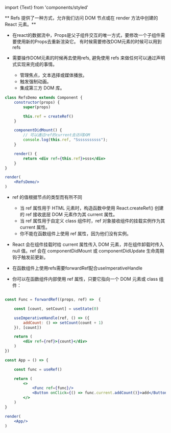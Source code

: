 import {Text} from 'components/styled'

** Refs 提供了一种方式，允许我们访问 DOM 节点或在 render 方法中创建的 React 元素。**

* 在react的数据流中，<Text type="danger">Props</Text>是父子组件交互的唯一方式，要修改一个子组件需要使用新的<Text type="danger">Props</Text>去重新渲染它。 有时候需要修改DOM元素的时候可以用到refs

* <Text type="danger" strong>需要操作DOM元素的时候再去使用refs, 避免使用 refs 来做任何可以通过声明式实现来完成的事情。</Text>

    * 管理焦点，文本选择或媒体播放。
    * 触发强制动画。
    * 集成第三方 DOM 库。

```jsx render=true
class RefsDemo extends Component {
    constructor(props) {
        super(props)

        this.ref = createRef()
    }

    componentDidMount() {
        // 可以通过ref的current去访问DOM
        console.log(this.ref, "Sssssssssss");
    }

    render() {
        return <div ref={this.ref}>sss</div>
    }
}

render(
    <RefsDemo/>
)

```

* ref 的值根据节点的类型而有所不同
    * 当 ref 属性用于 HTML 元素时，构造函数中使用 React.createRef() 创建的 ref 接收底层 DOM 元素作为其 current 属性。
    * 当 ref 属性用于自定义 class 组件时，ref 对象接收组件的<Text type="warning" strong>挂载实例</Text>作为其 current 属性。
    * <Text type="danger">你不能在函数组件上使用 ref 属性，因为他们没有实例。</Text>

* <Text strong type="danger">React 会在组件挂载时给 current 属性传入 DOM 元素，并在组件卸载时传入 null 值。ref 会在 componentDidMount 或 componentDidUpdate 生命周期钩子触发前更新。</Text>


* 在函数组件上使用refs需要forwardRef配合useImperativeHandle
* <Text type="warning" strong>你可以在函数组件内部使用 ref 属性，只要它指向一个 DOM 元素或 class 组件：</Text>

```jsx render=true

const Func = forwardRef((props, ref) =>  {

    const [count, setCount] = useState(0)

    useImperativeHandle(ref, () => ({
        addCount: () => setCount(count + 1)
    }), [count])

    return (
        <div ref={ref}>{count}</div>
    )
})

const App = () => {

    const func = useRef()

    return (
        <>
            <Func ref={func}/>
            <Button onClick={() => func.current.addCount()}>add</Button>
        </>
    )
}

render(
    <App/>
)

```